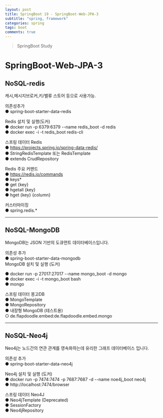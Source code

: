 ```yaml
---
layout: post
title: SpringBoot 19 - SpringBoot-Web-JPA-3
subtitle: "spring, framework"
categories: spring
tags: boot
comments: true
---
```

> SpringBoot Study

# SpringBoot-Web-JPA-3

## NoSQL-redis

  캐시,메시지브로커,키/밸류 스토어 등으로 사용가능.

  의존성추가   
    ● spring-boot-starter-data-redis   

  Redis 설치 및 실행(도커)   
    ● docker run -p 6379:6379 --name redis_boot -d redis    
    ● docker exec -i -t redis_boot redis-cli   

  스프링 데이터 Redis   
    ● https://projects.spring.io/spring-data-redis/   
    ● StringRedisTemplate 또는 RedisTemplate   
    ● extends CrudRepository   
  
  Redis 주요 커맨드   
  ● https://redis.io/commands   
  ● keys*   
  ● get {key}   
  ● hgetall {key}   
  ● hget {key} {column}   

  커스터마이징   
  ● spring.redis.*   

----

## NoSQL-MongoDB
  MongoDB​는 JSON 기반의 도큐먼트 데이터베이스입니다.   
  
  의존성 추가   
  ● spring-boot-starter-data-mongodb   
    MongoDB 설치 및 실행 (도커)   
  
  ● docker run -p 27017:27017 --name mongo_boot -d mongo   
  ● docker exec -i -t mongo_boot bash   
  ● mongo   
  
  스프링 데이터 몽고DB   
    ● MongoTemplate   
    ● MongoRepository    
    ● 내장형 MongoDB (테스트용)   
      ○ de.flapdoodle.embed:de.flapdoodle.embed.mongo   

----

## NoSQL-Neo4j

  Neo4j​는 노드간의 연관 관계를 영속화하는데 유리한 그래프 데이터베이스 입니다.   
  
  의존성 추가   
  ● spring-boot-starter-data-neo4j   
  
  Neo4j 설치 및 실행 (도커)   
  ● docker run -p 7474:7474 -p 7687:7687 -d --name noe4j_boot neo4j   
  ● http://localhost:7474/browser   
  
  스프링 데이터 Neo4J   
   ● Neo4jTemplate (Deprecated)   
   ● SessionFactory   
   ● Neo4jRepository   